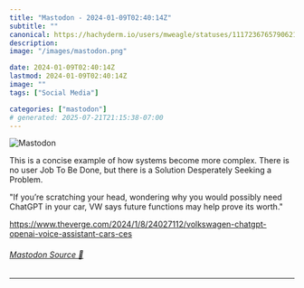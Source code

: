 ```yaml
---
title: "Mastodon - 2024-01-09T02:40:14Z"
subtitle: ""
canonical: https://hachyderm.io/users/mweagle/statuses/111723676579062137
description:
image: "/images/mastodon.png"

date: 2024-01-09T02:40:14Z
lastmod: 2024-01-09T02:40:14Z
image: ""
tags: ["Social Media"]

categories: ["mastodon"]
# generated: 2025-07-21T21:15:38-07:00
---
```

![Mastodon](/images/mastodon.png)

<p>This is a concise example of how systems become more complex. There is no user Job To Be Done, but there is a Solution Desperately Seeking a Problem. </p><p>&quot;If you’re scratching your head, wondering why you would possibly need ChatGPT in your car, VW says future functions may help prove its worth.&quot;</p><p><a href="https://www.theverge.com/2024/1/8/24027112/volkswagen-chatgpt-openai-voice-assistant-cars-ces" target="_blank" rel="nofollow noopener noreferrer" translate="no"><span class="invisible">https://www.</span><span class="ellipsis">theverge.com/2024/1/8/24027112</span><span class="invisible">/volkswagen-chatgpt-openai-voice-assistant-cars-ces</span></a></p>


###### [Mastodon Source 🐘](https://hachyderm.io/@mweagle/111723676579062137)

___
